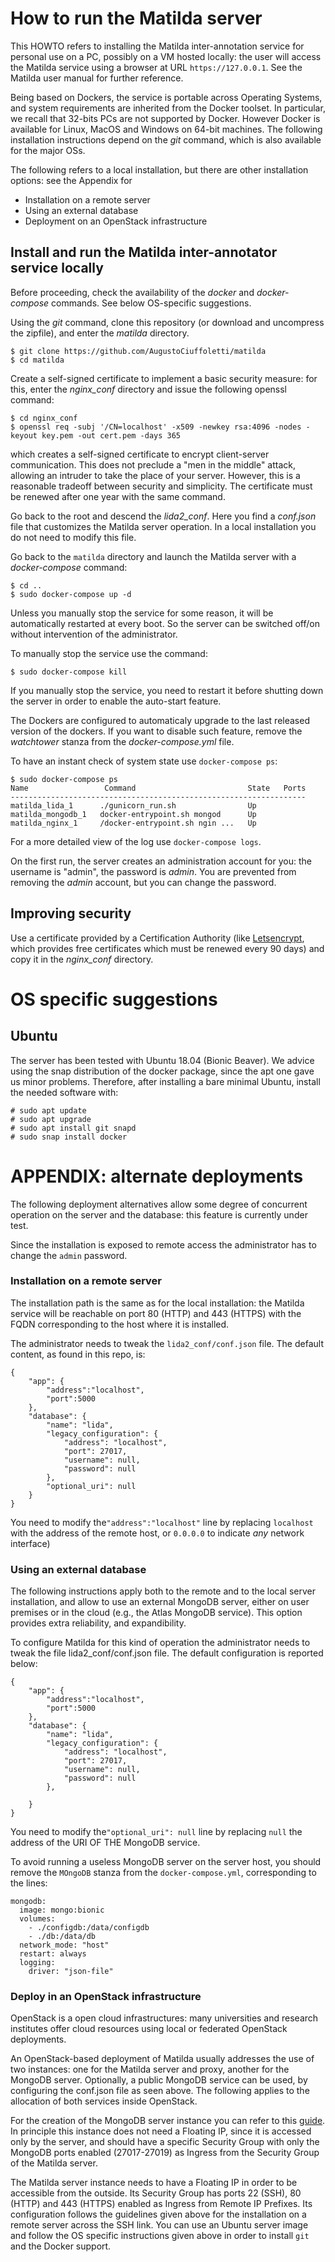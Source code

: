 # How to run the Matilda server

This HOWTO refers to installing the Matilda inter-annotation service for personal use on a PC, possibly on a VM hosted locally: the user will access the Matilda service using a browser at URL `https://127.0.0.1`. See the Matilda user manual for further reference.

Being based on Dockers, the service is portable across Operating Systems, and system requirements are inherited from the Docker toolset. In particular, we recall that 32-bits PCs are not supported by Docker. However Docker is available for Linux, MacOS and Windows on 64-bit machines. The following installation instructions depend on the *git* command, which is also available for the major OSs.

The following refers to a local installation, but there are other installation options: see the Appendix for

- Installation on a remote server
- Using an external database
- Deployment on an OpenStack infrastructure

## Install and run the Matilda inter-annotator service locally

Before proceeding, check the availability of the *docker* and *docker-compose* commands. See below OS-specific suggestions.

Using the *git* command, clone this repository (or download and uncompress the zipfile), and enter the *matilda* directory.

    $ git clone https://github.com/AugustoCiuffoletti/matilda
    $ cd matilda

Create a self-signed certificate to implement a basic security measure: for this, enter the *nginx_conf* directory and issue the following openssl command:

    $ cd nginx_conf
    $ openssl req -subj '/CN=localhost' -x509 -newkey rsa:4096 -nodes -keyout key.pem -out cert.pem -days 365
    
which creates a self-signed certificate to encrypt client-server communication. This does not preclude a "men in the middle" attack, allowing an intruder to take the place of your server. However, this is a reasonable tradeoff between security and simplicity. The certificate must be renewed after one year with the same command.

Go back to the root and descend the *lida2_conf*. Here you find a *conf.json* file that customizes the Matilda server operation. In a local installation you do not need to modify this file.

Go back to the `matilda` directory and launch the Matilda server with a *docker-compose* command:

    $ cd ..
    $ sudo docker-compose up -d
    
Unless you manually stop the service for some reason, it will be automatically restarted at every boot. So the server can be switched off/on without intervention of the administrator.

To manually stop the service use the command:

    $ sudo docker-compose kill

If you manually stop the service, you need to restart it before shutting down the server in order to enable the auto-start feature.

The Dockers are configured to automaticaly upgrade to the last released version of the dockers. If you want to disable such feature, remove the *watchtower* stanza from the *docker-compose.yml* file. 

To have an instant check of system state use `docker-compose ps`:

    $ sudo docker-compose ps
    Name                 Command                         State   Ports
    ------------------------------------------------------------------
    matilda_lida_1      ./gunicorn_run.sh                Up           
    matilda_mongodb_1   docker-entrypoint.sh mongod      Up           
    matilda_nginx_1     /docker-entrypoint.sh ngin ...   Up           

For a more detailed view of the log use `docker-compose logs`.

On the first run, the server creates an administration account for you: the username is "admin", the password is *admin*. You are prevented from removing the *admin* account, but you can change the password.

## Improving security

Use a certificate provided by a Certification Authority (like [Letsencrypt](https://letsencrypt.org), which provides free certificates which must be renewed every 90 days) and copy it in the *nginx_conf* directory.

# OS specific suggestions

## Ubuntu

The server has been tested with Ubuntu 18.04 (Bionic Beaver). We advice using the snap distribution of the docker package, since the apt one gave us minor problems. Therefore, after installing a bare minimal Ubuntu, install the needed software with:

    # sudo apt update
    # sudo apt upgrade
    # sudo apt install git snapd
    # sudo snap install docker

# APPENDIX: alternate deployments

The following deployment alternatives allow some degree of concurrent operation on the server and the database: this feature is currently under test.

Since the installation is exposed to remote access the administrator has to change the `admin` password.

### Installation on a remote server

The installation path is the same as for the local installation: the Matilda service will be reachable on port 80 (HTTP) and 443 (HTTPS) with the FQDN corresponding to the host where it is installed.

The administrator needs to tweak the `lida2_conf/conf.json` file. The default content, as found in this repo, is:

    {
        "app": {
		    "address":"localhost",
		    "port":5000
	    },
	    "database": {
		    "name": "lida",
		    "legacy_configuration": {
			    "address": "localhost",
			    "port": 27017,
			    "username": null,
			    "password": null
		    },
		    "optional_uri": null
	    }
    }

You need to modify the`"address":"localhost"` line by replacing `localhost` with the address of the remote host, or `0.0.0.0` to indicate *any* network interface)

### Using an external database

The following instructions apply both to the remote and to the local server installation, and allow to use an external MongoDB server, either on user premises or in the cloud (e.g., the Atlas MongoDB service). This option provides extra reliability, and expandibility.

To configure Matilda for this kind of operation the administrator needs to tweak the file lida2_conf/conf.json file. The default configuration is reported below:

    {
        "app": {
		    "address":"localhost",
		    "port":5000
	    },
	    "database": {
		    "name": "lida",
		    "legacy_configuration": {
			    "address": "localhost",
			    "port": 27017,
			    "username": null,
			    "password": null
		    },
		    
	    }
    }

You need to modify the`"optional_uri": null` line by replacing `null` the address of the URI OF THE MongoDB service.

To avoid running a useless MongoDB server on the server host, you should remove the `MOngoDB` stanza from the `docker-compose.yml`, corresponding to the lines:

    mongodb:
      image: mongo:bionic
      volumes:
        - ./configdb:/data/configdb
        - ./db:/data/db
      network_mode: "host"
      restart: always
      logging:
        driver: "json-file"

### Deploy in an OpenStack infrastructure 

OpenStack is a open cloud infrastructures: many universities and research institutes offer cloud resources using local or federated OpenStack deployments.

An OpenStack-based deployment of Matilda usually addresses the use of two instances: one for the Matilda server and proxy, another for the MongoDB server. Optionally, a public MongoDB service can be used, by configuring the conf.json file as seen above. The following applies to the allocation of both services inside OpenStack.

For the creation of the MongoDB server instance you can refer to this [guide](https://gist.github.com/AugustoCiuffoletti/8218b9deb993834bc30bc048df1f4d62). In principle this instance does not need a Floating IP, since it is accessed only by the server, and should have a specific Security Group with only the MongoDB ports enabled (27017-27019) as Ingress from the Security Group of the Matilda server.

The Matilda server instance needs to have a Floating IP in order to be accessible from the outside. Its Security Group has ports 22 (SSH), 80 (HTTP) and 443 (HTTPS) enabled as Ingress from Remote IP Prefixes. Its configuration follows the guidelines given above for the installation on a remote server across the SSH link. You can use an Ubuntu server image and follow the OS specific instructions given above in order to install `git` and the Docker support. 

